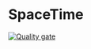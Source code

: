 # SpaceTime

[![Quality gate](https://sonarcloud.io/api/project_badges/quality_gate?project=ericrocha97_nlw-spacetime-server)](https://sonarcloud.io/summary/new_code?id=ericrocha97_nlw-spacetime-server)

